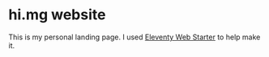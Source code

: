 # hi.mg website

This is my personal landing page. I used <a href="https://eleventywebstarter.netlify.app">Eleventy Web Starter</a> to help make it.